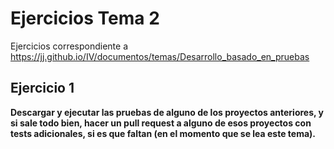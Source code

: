 # Ejercicios Tema 2

Ejercicios correspondiente a https://jj.github.io/IV/documentos/temas/Desarrollo_basado_en_pruebas

## Ejercicio 1
**Descargar y ejecutar las pruebas de alguno de los proyectos anteriores, y si sale todo bien, hacer un pull request a alguno de esos proyectos con tests adicionales, si es que faltan (en el momento que se lea este tema).**
